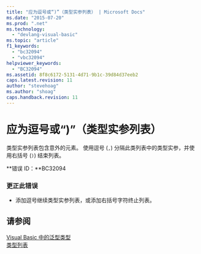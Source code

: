 ```yaml
---
title: "应为逗号或“)”（类型实参列表） | Microsoft Docs"
ms.date: "2015-07-20"
ms.prod: ".net"
ms.technology: 
  - "devlang-visual-basic"
ms.topic: "article"
f1_keywords: 
  - "bc32094"
  - "vbc32094"
helpviewer_keywords: 
  - "BC32094"
ms.assetid: 8f8c6172-5131-4d71-9b1c-39d84d37eeb2
caps.latest.revision: 11
author: "stevehoag"
ms.author: "shoag"
caps.handback.revision: 11
---
```

# 应为逗号或“)”（类型实参列表）
类型实参列表包含意外的元素。 使用逗号 \(`,`\) 分隔此类列表中的类型实参，并使用右括号 \(`)`\) 结束列表。  
  
 **错误 ID：**BC32094  
  
### 更正此错误  
  
-   添加逗号继续类型实参列表，或添加右括号字符终止列表。  
  
## 请参阅  
 [Visual Basic 中的泛型类型](../../visual-basic/programming-guide/language-features/data-types/generic-types.md)   
 [类型列表](../../visual-basic/language-reference/statements/type-list.md)